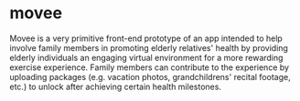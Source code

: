 movee
=====

Movee is a very primitive front-end prototype of an app intended to help involve family members in promoting elderly relatives' health by providing elderly individuals an engaging virtual environment for a more rewarding exercise experience. Family members can contribute to the experience by uploading packages (e.g. vacation photos, grandchildrens' recital footage, etc.) to unlock after achieving certain health milestones.

